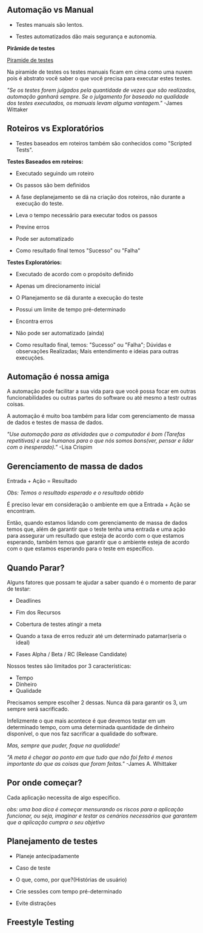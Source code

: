## Automação vs Manual

- Testes manuais são lentos.

- Testes automatizados dão mais segurança e autonomia.

**Pirâmide de testes**

[Piramide de testes](assets/piramidedetestes.jpg)

Na piramide de testes os testes manuais ficam em cima como uma nuvem pois é abstrato você saber o que você precisa para executar estes testes.


*"Se os testes forem julgados pela quantidade de vezes que são realizados, automação ganhará sempre. Se o julgamento for baseado na qualidade dos testes executados, os manuais levam alguma vantagem."* -James Wittaker

## Roteiros vs Exploratórios

- Testes baseados em roteiros também são conhecidos como "Scripted Tests".

**Testes Baseados em roteiros:**

- Executado seguindo um roteiro

- Os passos são bem definidos

- A fase deplanejamento se dá na criação dos roteiros, não durante a execução do teste.

- Leva o tempo necessário para executar todos os passos

- Previne erros

- Pode ser automatizado

- Como resultado final temos "Sucesso" ou "Falha"

**Testes Exploratórios:**

- Executado de acordo com o propósito definido

- Apenas um direcionamento inicial

- O Planejamento se dá durante a execução do teste

- Possui um limite de tempo pré-determinado

- Encontra erros

- Não pode ser automatizado (ainda)

- Como resultado final, temos:
  "Sucesso" ou "Falha";
  Dúvidas e observações Realizadas;
  Mais entendimento e ideias para outras execuções.


## Automação é nossa amiga

A automação pode facilitar a sua vida para que você possa focar em outras funcionabilidades ou outras partes do software ou até mesmo a testr outras coisas.

A automação é muito boa também para lidar com gerenciamento de massa de dados e testes de massa de dados.

*"Use automação para as atividades que o computador é bom (Tarefas repetitivas) e use humanos para o que nós somos bons(ver, pensar e lidar com o inesperado)."* -Lisa Crispim

## Gerenciamento de massa de dados

Entrada + Ação = Resultado

*Obs: Temos o resultado esperado e o resultado obtido*

É preciso levar em consideração o ambiente em que a Entrada + Ação se encontram.

Então, quando estamos lidando com gerenciamento de massa de dados temos que, além de garantir que o teste tenha uma entrada e uma ação para assegurar um resultado que esteja de acordo com o que estamos esperando, também temos que garantir que o ambiente esteja de acordo com o que estamos esperando para o teste em específico.

## Quando Parar?

Alguns fatores que possam te ajudar a saber quando é o momento de parar de testar:

- Deadlines

- Fim dos Recursos

- Cobertura de testes atingir a meta

- Quando a taxa de erros reduzir até um determinado patamar(seria o ideal)

- Fases Alpha / Beta / RC (Release Candidate)


Nossos testes são limitados por 3 características:

- Tempo
- Dinheiro
- Qualidade

Precisamos sempre escolher 2 dessas. Nunca dá para garantir os 3, um sempre será sacrificado.

Infelizmente o que mais acontece é que devemos testar  em um determinado tempo, com uma determinada quantidade de dinheiro disponível, o que nos faz sacrificar a qualidade do software.

*Mas, sempre que puder, foque na qualidade!*

*"A meta é chegar ao ponto em que tudo que não foi feito é menos importante do que as coisas que foram feitas."* -James A. Whittaker

## Por onde começar?

Cada aplicação necessita de algo específico. 

*obs: uma boa dica é começar mensurando os riscos para a aplicação funcionar, ou seja, imaginar e testar os cenários necessários que garantem que a aplicação cumpra o seu objetivo*

## Planejamento de testes

- Planeje antecipadamente

- Caso de teste

- O que, como, por que?(Histórias de usuário)

- Crie sessões com tempo pré-determinado

- Evite distrações

## Freestyle Testing